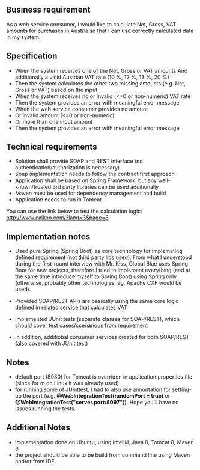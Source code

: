 Business requirement
--------------------
As a web service consumer, I would like to calculate Net, Gross, VAT amounts for purchases in Austria so that I can use correctly calculated data in my system. 

Specification
-------------
- When the system receives one of the Net, Gross or VAT amounts And additionally a valid Austrian VAT rate (10 %, 12 %, 13 %, 20 %)
- Then the system calculates the other two missing amounts (e.g. Net, Gross or VAT) based on the input
- When the system receives no or invalid (<=0 or non-numeric) VAT rate
- Then the system provides an error with meaningful error message
- When the web service consumer provides no amount
- Or invalid amount (<=0 or non-numeric)
- Or more than one input amount
- Then the system provides an error with meaningful error message

Technical requirements
----------------------
- Solution shall provide SOAP and REST interface (no authentication/authorization is necessary)
- Soap implementation needs to follow the contract first approach
- Application shall be based on Spring Framework, but any well-known/trusted 3rd party libraries can be used additionally
- Maven must be used for dependency management and build
- Application needs to run in Tomcat

You can use the link below to test the calculation logic:
http://www.calkoo.com/?lang=3&page=8

Implementation notes
--------------------
- Used pure Spring (Spring Boot) as core technology for implemeting defined requirement (not third party libs used). From what I understood during the first-round interview with Mr. Kiss, Global Blue uses Spring Boot for new projects, therefore I tried to implement everything (and at the same time introduce myself to Spring Boot) using Spring only (otherwise, probably other technologies, eg. Apache CXF would be used).

- Provided SOAP/REST APIs are basically using the same core logic defined in related service that calculates VAT
- implemented JUnit tests (separate classes for SOAP/REST), which should cover test cases/scenarious from requirement
- in addition, additiobal consumer services created for both SOAP/REST (also covered with JUnit test)

Notes
-----
- default port (8080) for Tomcat is overriden in application.properties file (since for m on Linux it was already used)
- for running some of JUnittest, I had to also use annontation for setting-up the port (e.g. **@WebIntegrationTest(randomPort = true)** or **@WebIntegrationTest("server.port:8097"))**. Hope you'll have no issues running the tests.

Additional Notes
----------------
- implementation done on Ubuntu, using IntelliJ, Java 8, Tomcat 8, Maven 3
- the project should be able to be build from command line using Maven and/or from IDE
